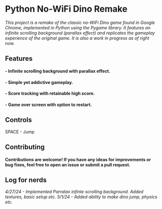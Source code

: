 # Python No-WiFi Dino Remake


_This project is a remake of the classic no-WiFi Dino game found in Google Chrome, implemented in Python using the Pygame library. It features an infinite scrolling background (parallax effect) and replicates the gameplay experience of the original game. It is also a work in progress as of right now._

## Features
#### - Infinite scrolling background with parallax effect.
#### - Simple yet addictive gameplay.
#### - Score tracking with retainable high score.
#### - Game over screen with option to restart.


## Controls
SPACE - Jump

## Contributing
#### Contributions are welcome! If you have any ideas for improvements or bug fixes, feel free to open an issue or submit a pull request.

## Log for nerds

_4/27/24 - Implemented Parralax infinte scrolling background. Added textures, basic setup etc._
_5/1/24 - Added ability to make dino jump, physics etc._
